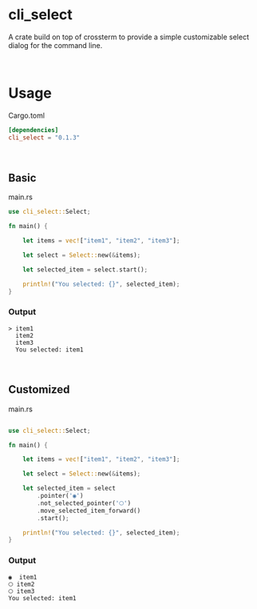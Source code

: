 # cli_select

A crate build on top of crossterm to provide a simple customizable select dialog for the command line.

<br>

# Usage

Cargo.toml

```toml
[dependencies]
cli_select = "0.1.3"
```
<br>

## Basic

main.rs

```rust
use cli_select::Select;

fn main() {

    let items = vec!["item1", "item2", "item3"];

    let select = Select::new(&items);

    let selected_item = select.start();

    println!("You selected: {}", selected_item);
}
```

### Output

```
> item1
  item2
  item3
  You selected: item1
  ```

<br>

## Customized

main.rs

```rust

use cli_select::Select;

fn main() {

    let items = vec!["item1", "item2", "item3"];

    let select = Select::new(&items);

    let selected_item = select        
        .pointer('◉')
        .not_selected_pointer('🞅')
        .move_selected_item_forward()
        .start();

    println!("You selected: {}", selected_item);
}
```

### Output

```
◉  item1
🞅 item2
🞅 item3
You selected: item1
```

